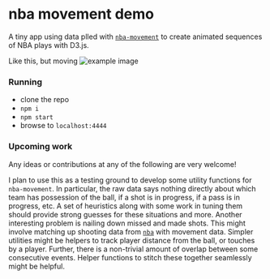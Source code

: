 # nba movement demo

A tiny app using data plled with [`nba-movement`](https://github.com/nickb1080/nba-movement) to create animated sequences of NBA plays with D3.js. 

Like this, but moving
![example image](https://raw.githubusercontent.com/nickb1080/nba-movement-demo/master/img/example.gif)

### Running
- clone the repo
- `npm i`
- `npm start`
- browse to `localhost:4444`

### Upcoming work
Any ideas or contributions at any of the following are very welcome!

I plan to use this as a testing ground to develop some utility functions for `nba-movement`. In particular, the raw data says nothing directly about which team has possession of the ball, if a shot is in progress, if a pass is in progress, etc. A set of heuristics along with some work in tuning them should provide strong guesses for these situations and more. Another interesting problem is nailing down missed and made shots. This might involve matching up shooting data from [`nba`](https://github.com/nickb1080/nba-movement) with movement data. Simpler utilities might be helpers to track player distance from the ball, or touches by a player. Further, there is a non-trivial amount of overlap between some consecutive events. Helper functions to stitch these together seamlessly might be helpful. 
